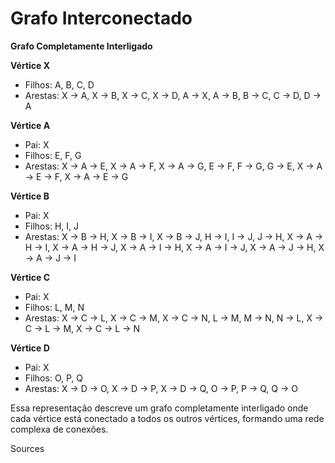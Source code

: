# Grafo Interconectado

**Grafo Completamente Interligado**

**Vértice X**
- Filhos: A, B, C, D
- Arestas: X -> A, X -> B, X -> C, X -> D, A -> X, A -> B, B -> C, C -> D, D -> A

**Vértice A**
- Pai: X
- Filhos: E, F, G
- Arestas: X -> A -> E, X -> A -> F, X -> A -> G, E -> F, F -> G, G -> E, X -> A -> E -> F, X -> A -> E -> G

**Vértice B**
- Pai: X
- Filhos: H, I, J
- Arestas: X -> B -> H, X -> B -> I, X -> B -> J, H -> I, I -> J, J -> H, X -> A -> H -> I, X -> A -> H -> J, X -> A -> I -> H, X -> A -> I -> J, X -> A -> J -> H, X -> A -> J -> I

**Vértice C**
- Pai: X
- Filhos: L, M, N
- Arestas: X -> C -> L, X -> C -> M, X -> C -> N, L -> M, M -> N, N -> L, X -> C -> L -> M, X -> C -> L -> N

**Vértice D**
- Pai: X
- Filhos: O, P, Q
- Arestas: X -> D -> O, X -> D -> P, X -> D -> Q, O -> P, P -> Q, Q -> O

Essa representação descreve um grafo completamente interligado onde cada vértice está conectado a todos os outros vértices, formando uma rede complexa de conexões.

Sources
